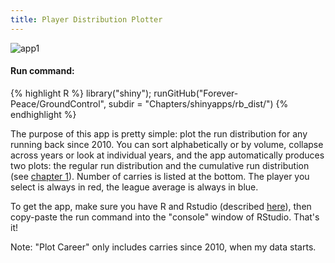 ```yaml
---
title: Player Distribution Plotter
---
```

![app1](http://i.imgur.com/QnH8ik8.png)

#### Run command:  
{% highlight R %}
library("shiny");
runGitHub("Forever-Peace/GroundControl", subdir = "Chapters/shinyapps/rb_dist/")
{% endhighlight %}<br/> 
  
The purpose of this app is pretty simple: plot the run distribution for any running back since 2010. You can sort alphabetically or by volume, collapse across years or look at individual years, and the app automatically produces two plots: the regular run distribution and the cumulative run distribution (see [chapter 1](/Ground_Control/chapters/2016-06-26-ch1/)). Number of carries is listed at the bottom. The player you select is always in red, the league average is always in blue.  
  
To get the app, make sure you have R and Rstudio (described [here](/Ground_Control/apps/install_apps/)), then copy-paste the run command into the "console" window of RStudio. That's it!
  
Note: "Plot Career" only includes carries since 2010, when my data starts.
